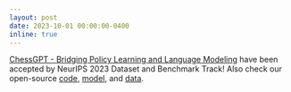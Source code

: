 ```yaml
---
layout: post
date: 2023-10-01 00:00:00-0400
inline: true
---
```


[ChessGPT - Bridging Policy Learning and Language Modeling](https://arxiv.org/abs/2306.09200) have been accepted by NeurIPS 2023 Dataset and Benchmark Track! Also check our open-source [code](https://github.com/waterhorse1/ChessGPT), [model](https://huggingface.co/Waterhorse/chessgpt-base-v1), and [data](https://huggingface.co/datasets/Waterhorse/chess_data).
